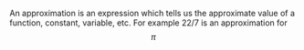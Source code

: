 An approximation is an expression which tells us the approximate value
of a function, constant, variable, etc. For example 22/7 is an
approximation for $$\pi$$
